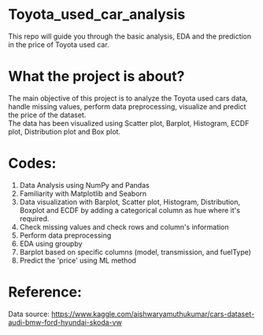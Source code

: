 # Toyota_used_car_analysis
This repo will guide you through the basic analysis, EDA and the prediction in the price of Toyota used car.
# What the project is about?
The main objective of this project is to analyze the Toyota used cars data, handle missing values, perform data preprocessing, visualize and predict the price of the dataset.   
The data has been visualized using Scatter plot, Barplot, Histogram, ECDF plot, Distribution plot and Box plot.
# Codes:
1. Data Analysis using NumPy and Pandas
2. Familiarity with Matplotlib and Seaborn
3. Data visualization with Barplot, Scatter plot, Histogram, Distribution, Boxplot and ECDF by adding a categorical column as hue where it's required.
4. Check missing values and check rows and column's information
5. Perform data preprocessing
6. EDA using groupby
7. Barplot based on specific columns (model, transmission, and fuelType)
8. Predict the 'price' using ML method
# Reference:
Data source: https://www.kaggle.com/aishwaryamuthukumar/cars-dataset-audi-bmw-ford-hyundai-skoda-vw 
